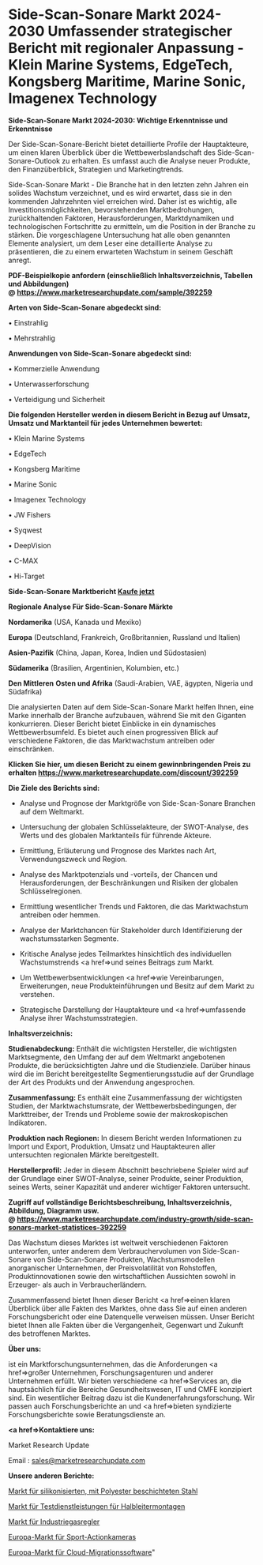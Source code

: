 # Side-Scan-Sonare Markt 2024-2030 Umfassender strategischer Bericht mit regionaler Anpassung - Klein Marine Systems, EdgeTech, Kongsberg Maritime, Marine Sonic, Imagenex Technology

<strong>Side-Scan-Sonare Markt 2024-2030: Wichtige Erkenntnisse und Erkenntnisse</strong>

Der Side-Scan-Sonare-Bericht bietet detaillierte Profile der Hauptakteure, um einen klaren Überblick über die Wettbewerbslandschaft des Side-Scan-Sonare-Outlook zu erhalten. Es umfasst auch die Analyse neuer Produkte, den Finanzüberblick, Strategien und Marketingtrends.

Side-Scan-Sonare Markt - Die Branche hat in den letzten zehn Jahren ein solides Wachstum verzeichnet, und es wird erwartet, dass sie in den kommenden Jahrzehnten viel erreichen wird. Daher ist es wichtig, alle Investitionsmöglichkeiten, bevorstehenden Marktbedrohungen, zurückhaltenden Faktoren, Herausforderungen, Marktdynamiken und technologischen Fortschritte zu ermitteln, um die Position in der Branche zu stärken. Die vorgeschlagene Untersuchung hat alle oben genannten Elemente analysiert, um dem Leser eine detaillierte Analyse zu präsentieren, die zu einem erwarteten Wachstum in seinem Geschäft anregt.

<strong><b>PDF-Beispielkopie anfordern (einschließlich Inhaltsverzeichnis, Tabellen und Abbildungen) @ </b></strong><strong><a href=https://www.marketresearchupdate.com/sample/392259><strong>https://www.marketresearchupdate.com/sample/392259</u></a></strong></strong>

<strong>Arten von Side-Scan-Sonare abgedeckt sind:</strong>

• Einstrahlig

• Mehrstrahlig

<strong>Anwendungen von Side-Scan-Sonare abgedeckt sind:</strong>

• Kommerzielle Anwendung

• Unterwasserforschung

• Verteidigung und Sicherheit

<strong>Die folgenden Hersteller werden in diesem Bericht in Bezug auf Umsatz, Umsatz und Marktanteil für jedes Unternehmen bewertet:</strong>

• Klein Marine Systems

• EdgeTech

• Kongsberg Maritime

• Marine Sonic

• Imagenex Technology

• JW Fishers

• Syqwest

• DeepVision

• C-MAX

• Hi-Target

<strong>Side-Scan-Sonare Marktbericht <a href=https://www.marketresearchupdate.com/buynow/392259>Kaufe jetzt</a></strong>

<strong>Regionale Analyse Für Side-Scan-Sonare Märkte</strong>

<strong>Nordamerika</strong> (USA, Kanada und Mexiko)

<strong>Europa</strong> (Deutschland, Frankreich, Großbritannien, Russland und Italien)

<strong>Asien-Pazifik</strong> (China, Japan, Korea, Indien und Südostasien)

<strong>Südamerika</strong> (Brasilien, Argentinien, Kolumbien, etc.)

<strong>Den Mittleren</strong> <strong>Osten und Afrika</strong> (Saudi-Arabien, VAE, ägypten, Nigeria und Südafrika)

Die analysierten Daten auf dem Side-Scan-Sonare Markt helfen Ihnen, eine Marke innerhalb der Branche aufzubauen, während Sie mit den Giganten konkurrieren. Dieser Bericht bietet Einblicke in ein dynamisches Wettbewerbsumfeld. Es bietet auch einen progressiven Blick auf verschiedene Faktoren, die das Marktwachstum antreiben oder einschränken.

<strong>Klicken Sie hier, um diesen Bericht zu einem gewinnbringenden Preis zu erhalten
</strong><strong><a href=https://www.marketresearchupdate.com/discount/392259>https://www.marketresearchupdate.com/discount/392259</b></u></strong></a>

<strong>Die Ziele des Berichts sind:</strong>

- Analyse und Prognose der Marktgröße von Side-Scan-Sonare Branchen auf dem Weltmarkt.

- Untersuchung der globalen Schlüsselakteure, der SWOT-Analyse, des Werts und des globalen Marktanteils für führende Akteure.

- Ermittlung, Erläuterung und Prognose des Marktes nach Art, Verwendungszweck und Region.

- Analyse des Marktpotenzials und -vorteils, der Chancen und Herausforderungen, der Beschränkungen und Risiken der globalen Schlüsselregionen.

- Ermittlung wesentlicher Trends und Faktoren, die das Marktwachstum antreiben oder hemmen.

- Analyse der Marktchancen für Stakeholder durch Identifizierung der wachstumsstarken Segmente.

- Kritische Analyse jedes Teilmarktes hinsichtlich des individuellen Wachstumstrends <a href=>und</a> seines Beitrags zum Markt.

- Um Wettbewerbsentwicklungen <a href=>wie</a> Vereinbarungen, Erweiterungen, neue Produkteinführungen und Besitz auf dem Markt zu verstehen.

- Strategische Darstellung der Hauptakteure und <a href=>umfas</a>sende Analyse ihrer Wachstumsstrategien.

<strong>Inhaltsverzeichnis:</strong>

<strong>Studienabdeckung:</strong> Enthält die wichtigsten Hersteller, die wichtigsten Marktsegmente, den Umfang der auf dem Weltmarkt angebotenen Produkte, die berücksichtigten Jahre und die Studienziele. Darüber hinaus wird die im Bericht bereitgestellte Segmentierungsstudie auf der Grundlage der Art des Produkts und der Anwendung angesprochen.

<strong>Zusammenfassung:</strong> Es enthält eine Zusammenfassung der wichtigsten Studien, der Marktwachstumsrate, der Wettbewerbsbedingungen, der Markttreiber, der Trends und Probleme sowie der makroskopischen Indikatoren.

<strong>Produktion nach Regionen:</strong> In diesem Bericht werden Informationen zu Import und Export, Produktion, Umsatz und Hauptakteuren aller untersuchten regionalen Märkte bereitgestellt.

<strong>Herstellerprofil:</strong> Jeder in diesem Abschnitt beschriebene Spieler wird auf der Grundlage einer SWOT-Analyse, seiner Produkte, seiner Produktion, seines Werts, seiner Kapazität und anderer wichtiger Faktoren untersucht.

<strong><b>Zugriff auf vollständige Berichtsbeschreibung, Inhaltsverzeichnis, Abbildung, Diagramm usw. @ </b></strong><strong><a href=https://www.marketresearchupdate.com/industry-growth/side-scan-sonars-market-statistices-392259>https://www.marketresearchupdate.com/industry-growth/side-scan-sonars-market-statistices-392259</a></strong>

Das Wachstum dieses Marktes ist weltweit verschiedenen Faktoren unterworfen, unter anderem dem Verbrauchervolumen von Side-Scan-Sonare von Side-Scan-Sonare Produkten, Wachstumsmodellen anorganischer Unternehmen, der Preisvolatilität von Rohstoffen, Produktinnovationen sowie den wirtschaftlichen Aussichten sowohl in Erzeuger- als auch in Verbraucherländern.

Zusammenfassend bietet Ihnen dieser Bericht <a href=>einen</a> klaren Überblick über alle Fakten des Marktes, ohne dass Sie auf einen anderen Forschungsbericht oder eine Datenquelle verweisen müssen. Unser Bericht bietet Ihnen alle Fakten über die Vergangenheit, Gegenwart und Zukunft des betroffenen Marktes.

<strong>Über uns:</strong>

 ist ein Marktforschungsunternehmen, das die Anforderungen <a href=>großer</a> Unternehmen, Forschungsagenturen und anderer Unternehmen erfüllt. Wir bieten verschiedene <a href=>Services</a> an, die hauptsächlich für die Bereiche Gesundheitswesen, IT und CMFE konzipiert sind. Ein wesentlicher Beitrag dazu ist die Kundenerfahrungsforschung. Wir passen auch Forschungsberichte an und <a href=>bieten</a> syndizierte Forschungsberichte sowie Beratungsdienste an.

<strong><a href=>Kontaktiere uns:</a></strong>

Market Research Update

Email : sales@marketresearchupdate.com

<strong>Unsere anderen Berichte:</strong>

<a href=https://www.linkedin.com/pulse/siliconized-polyester-coated-steel-market-trends>Markt für silikonisierten, mit Polyester beschichteten Stahl</a>

<a href=https://www.linkedin.com/pulse/semiconductor-assembly-testing-services-market-2f>Markt für Testdienstleistungen für Halbleitermontagen</a>

<a href=https://www.linkedin.com/pulse/industrial-gas-regulators-market-size-industry>Markt für Industriegasregler</a>

<a href=https://www.linkedin.com/pulse/europe-sports-action-camera-market-2023-data-analysis>Europa-Markt für Sport-Actionkameras</a>

<a href=https://www.linkedin.com/pulse/europe-cloud-migration-software-market-growth-veg5f/>Europa-Markt für Cloud-Migrationssoftware</a>"
